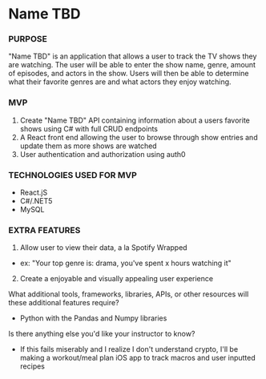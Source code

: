 # Name TBD

### PURPOSE

"Name TBD" is an application that allows a user to track the TV shows they are watching. The user will be able to enter the show name, genre, amount of episodes, and actors in the show. Users will then be able to determine what their favorite genres are and what actors they enjoy watching. 

### MVP

1. Create "Name TBD" API containing information about a users favorite shows using C# with full CRUD endpoints
2. A React front end allowing the user to browse through show entries and update them as more shows are watched
3. User authentication and authorization using auth0

### TECHNOLOGIES USED FOR MVP

- React.jS
- C#/.NET5
- MySQL

### EXTRA FEATURES

1. Allow user to view their data, a la Spotify Wrapped
  - ex: "Your top genre is: drama, you've spent x hours watching it"
2. Create a enjoyable and visually appealing user experience

What additional tools, frameworks, libraries, APIs, or other resources will these additional features require?

- Python with the Pandas and Numpy libraries

Is there anything else you'd like your instructor to know?

- If this fails miserably and I realize I don't understand crypto, I'll be making a workout/meal plan iOS app to track macros and user inputted recipes
